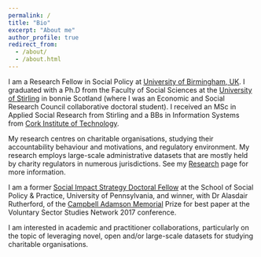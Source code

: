 ```yaml
---
permalink: /
title: "Bio"
excerpt: "About me"
author_profile: true
redirect_from: 
  - /about/
  - /about.html
---
```


I am a Research Fellow in Social Policy at [University of Birmingham, UK](https://www.birmingham.ac.uk/schools/social-policy/index.aspx). I graduated with a Ph.D from the Faculty of Social Sciences at the [University of Stirling](https://www.stir.ac.uk/social-sciences/) in bonnie Scotland (where I was an Economic and Social Research Council collaborative doctoral student). I received an MSc in Applied Social Research from Stirling and a BBs in Information Systems from [Cork Institute of Technology](http://www.cit.ie/course/CR150).

My research centres on charitable organisations, studying their accountability behaviour and motivations, and regulatory environment. My research employs large-scale administrative datasets that are mostly held by charity regulators in numerous jurisdictions. See my [Research](https://diarmuidm.github.io/research/) page for more information.

I am a former [Social Impact Strategy Doctoral Fellow](http://socialimpactstrategy.org/research-ideas/doctoralfellowship/) at the School of Social Policy & Practice, University of Pennsylvania, and winner, with Dr Alasdair Rutherford, of the [Campbell Adamson Memorial](https://blogs.ncvo.org.uk/2017/11/09/promoting-charity-accountability-understanding-disclosure-of-serious-incidents/) Prize for best paper at the Voluntary Sector Studies Network 2017 conference.

I am interested in academic and practitioner collaborations, particularly on the topic of leveraging novel, open and/or large-scale datasets for studying charitable organisations.
